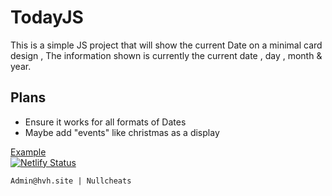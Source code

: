 # TodayJS
This is a simple JS project that will show the current Date on a minimal card design , The information shown is currently the current date , day , month & year.


## Plans
* Ensure it works for all formats of Dates
* Maybe add "events" like christmas as a display


[Example](https://naughty-bell-6782ef.netlify.app/ "Example (click to visit)")\
[![Netlify Status](https://api.netlify.com/api/v1/badges/6313b25a-9b4d-4a6e-84a2-764a060a598e/deploy-status)](https://app.netlify.com/sites/naughty-bell-6782ef/deploys)

```
Admin@hvh.site | Nullcheats
```

